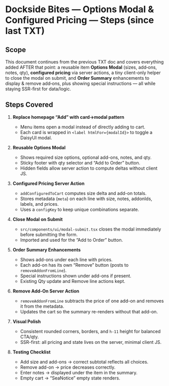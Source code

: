Dockside Bites — Options Modal & Configured Pricing — Steps (since last TXT)
====================================================================================

Scope
-----
This document continues from the previous TXT doc and covers everything added AFTER that point:
a reusable item **Options Modal** (sizes, add‑ons, notes, qty), **configured pricing** via server actions, 
a tiny client-only helper to close the modal on submit, and **Order Summary** enhancements to display & remove add‑ons,
plus showing special instructions — all while staying SSR-first for data/logic.

Steps Covered
-------------

1) **Replace homepage “Add” with card→modal pattern**
   - Menu items open a modal instead of directly adding to cart.
   - Each card is wrapped in `<label htmlFor={modalId}>` to toggle a DaisyUI modal.

2) **Reusable Options Modal**
   - Shows required size options, optional add-ons, notes, and qty.
   - Sticky footer with qty selector and “Add to Order” button.
   - Hidden fields allow server action to compute deltas without client JS.

3) **Configured Pricing Server Action**
   - `addConfiguredToCart` computes size delta and add-on totals.
   - Stores metadata (`meta`) on each line with size, notes, addonIds, labels, and prices.
   - Uses a `configKey` to keep unique combinations separate.

4) **Close Modal on Submit**
   - `src/components/ui/modal-submit.tsx` closes the modal immediately before submitting the form.
   - Imported and used for the “Add to Order” button.

5) **Order Summary Enhancements**
   - Shows add-ons under each line with prices.
   - Each add-on has its own “Remove” button (posts to `removeAddonFromLine`).
   - Special instructions shown under add-ons if present.
   - Existing Qty update and Remove line actions kept.

6) **Remove Add-On Server Action**
   - `removeAddonFromLine` subtracts the price of one add-on and removes it from the metadata.
   - Updates the cart so the summary re-renders without that add-on.

7) **Visual Polish**
   - Consistent rounded corners, borders, and `h-11` height for balanced CTA/qty.
   - SSR-first: all pricing and state lives on the server, minimal client JS.

8) **Testing Checklist**
   - Add size and add-ons → correct subtotal reflects all choices.
   - Remove add-on → price decreases correctly.
   - Enter notes → displayed under the item in the summary.
   - Empty cart → “SeaNotice” empty state renders.
